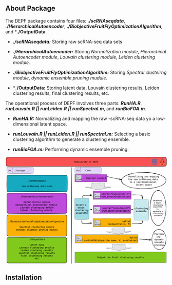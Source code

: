 ## About Package

The DEPF package contains four files: ***./scRNAseqdata***, ***./HierarchicalAutoencoder***, ***./BiobjectiveFruitFlyOptimizationAlgorithm***, and ***./OutputData**.

- ***./scRNAseqdata:*** Storing raw scRNA-seq data sets

- ***./HierarchicalAutoencoder:*** Storing *Normalization module*, *Hierarchical Autoencoder module*, *Louvain clustering module*, *Leiden clustering module*.

- ***./BiobjectiveFruitFlyOptimizationAlgorithm:*** Storing *Spectral clusteirng module*, *dynamic ensemble pruning mudule*.

- ***./OutputData:** Storing latent data, Louvain clustering results, Leiden clustering results, final clustering results, etc.

The operational process of DEPF involves three parts: ***RunHA.R***, ***runLouvain.R || runLeiden.R || runSpectral.m***, and ***runBioFOA.m***.

- ***RunHA.R:*** Normalizing and mapping the raw -scRNA-seq data yo a low-dimensional latent space.

- ***runLouvain.R || runLeiden.R || runSpectral.m:*** Selecting a basic clustering algorithm to generate a clustering ensemble.

- ***runBioFOA.m:*** Performing dynamic ensemble pruning.


<img src="./docs/figure/ModularityOfDEPF.png" alt = "DEPF" style="zoom:100%" align = center />

## Installation